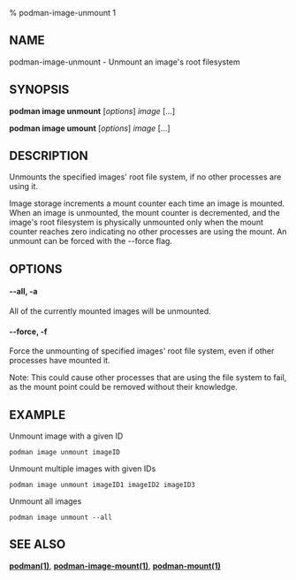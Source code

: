 % podman-image-unmount 1

## NAME

podman\-image\-unmount - Unmount an image's root filesystem

## SYNOPSIS

**podman image unmount** [*options*] _image_ [...]

**podman image umount** [*options*] _image_ [...]

## DESCRIPTION

Unmounts the specified images' root file system, if no other processes
are using it.

Image storage increments a mount counter each time an image is mounted.
When an image is unmounted, the mount counter is decremented, and the
image's root filesystem is physically unmounted only when the mount
counter reaches zero indicating no other processes are using the mount.
An unmount can be forced with the --force flag.

## OPTIONS

#### **--all**, **-a**

All of the currently mounted images will be unmounted.

#### **--force**, **-f**

Force the unmounting of specified images' root file system, even if other
processes have mounted it.

Note: This could cause other processes that are using the file system to fail,
as the mount point could be removed without their knowledge.

## EXAMPLE

Unmount image with a given ID

```
podman image unmount imageID
```

Unmount multiple images with given IDs

```
podman image unmount imageID1 imageID2 imageID3
```

Unmount all images

```
podman image unmount --all
```

## SEE ALSO

**[podman(1)](podman.md)**, **[podman-image-mount(1)](podman-image/podman-image-mount.md)**, **[podman-mount(1)](podman-mount.md)**
